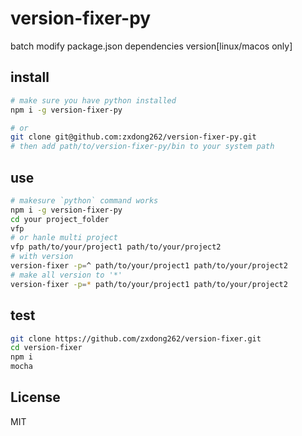 # version-fixer-py
batch modify package.json dependencies version[linux/macos only]

## install
```bash
# make sure you have python installed
npm i -g version-fixer-py

# or
git clone git@github.com:zxdong262/version-fixer-py.git
# then add path/to/version-fixer-py/bin to your system path
```

## use
```bash
# makesure `python` command works
npm i -g version-fixer-py
cd your project_folder
vfp
# or hanle multi project
vfp path/to/your/project1 path/to/your/project2
# with version
version-fixer -p=^ path/to/your/project1 path/to/your/project2
# make all version to '*'
version-fixer -p=* path/to/your/project1 path/to/your/project2
```

## test
```bash
git clone https://github.com/zxdong262/version-fixer.git
cd version-fixer
npm i
mocha
```

## License
MIT